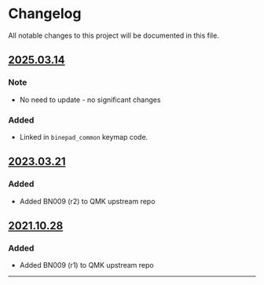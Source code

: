 # Changelog

All notable changes to this project will be documented in this file.


##  [2025.03.14]

### Note

- No need to update - no significant changes

### Added

- Linked in `binepad_common` keymap code.  


## [2023.03.21]

### Added

- Added BN009 (r2) to QMK upstream repo


## [2021.10.28]

### Added

- Added BN009 (r1) to QMK upstream repo


---
[2025.03.14]: https://github.com/binepad-global/qmk_userspace_binepad/commit/6cb959f1f9b66f09138cd1b2ee24472b5d27888a
[2023.03.21]: https://github.com/qmk/qmk_firmware/pull/20113
[2021.10.28]: https://github.com/qmk/qmk_firmware/pull/14881